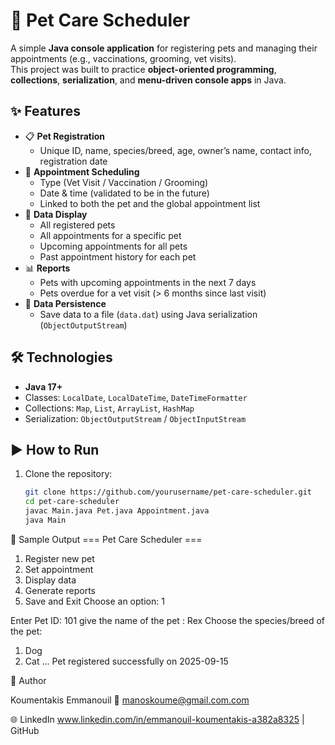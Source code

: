 # 🐾 Pet Care Scheduler

A simple **Java console application** for registering pets and managing their appointments (e.g., vaccinations, grooming, vet visits).  
This project was built to practice **object-oriented programming**, **collections**, **serialization**, and **menu-driven console apps** in Java.

## ✨ Features

- 📋 **Pet Registration**
  - Unique ID, name, species/breed, age, owner’s name, contact info, registration date
- 📅 **Appointment Scheduling**
  - Type (Vet Visit / Vaccination / Grooming)
  - Date & time (validated to be in the future)
  - Linked to both the pet and the global appointment list
- 👀 **Data Display**
  - All registered pets
  - All appointments for a specific pet
  - Upcoming appointments for all pets
  - Past appointment history for each pet
- 📊 **Reports**
  - Pets with upcoming appointments in the next 7 days
  - Pets overdue for a vet visit (> 6 months since last visit)
- 💾 **Data Persistence**
  - Save data to a file (`data.dat`) using Java serialization (`ObjectOutputStream`)

## 🛠️ Technologies

- **Java 17+**
- Classes: `LocalDate`, `LocalDateTime`, `DateTimeFormatter`
- Collections: `Map`, `List`, `ArrayList`, `HashMap`
- Serialization: `ObjectOutputStream` / `ObjectInputStream`

## ▶️ How to Run

1. Clone the repository:
   ```bash
   git clone https://github.com/yourusername/pet-care-scheduler.git
   cd pet-care-scheduler
   javac Main.java Pet.java Appointment.java
   java Main


📸 Sample Output
=== Pet Care Scheduler ===
1. Register new pet
2. Set appointment
3. Display data
4. Generate reports
5. Save and Exit
Choose an option: 1

Enter Pet ID: 101
give the name of the pet : Rex
Choose the species/breed of the pet:
1. Dog
2. Cat
...
Pet registered successfully on 2025-09-15

👤 Author

Koumentakis Emmanouil
📧 manoskoume@gmail.com.com

🌐 LinkedIn www.linkedin.com/in/emmanouil-koumentakis-a382a8325
 | GitHub
